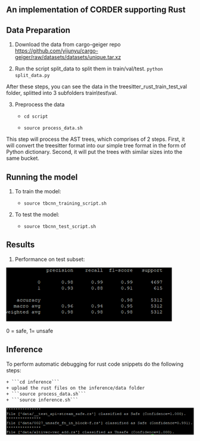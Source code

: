 ## An implementation of CORDER supporting Rust



## Data Preparation

1. Download the data from cargo-geiger repo https://github.com/yijunyu/cargo-geiger/raw/datasets/datasets/unique.tar.xz 

2. Run the script split_data to split them in train/val/test. ```python split_data.py``` 
 

After these steps, you can see the data in the treesitter_rust_train_test_val folder, splitted into 3 subfolders train\test\val. 


3. Preprocess the data

    - ```cd script```
    
    - ```source process_data.sh```

This step will process the AST trees, which comprises of 2 steps. First, it will convert the treesitter format into our simple tree format in the form of Python dictionary. Second, it will put the trees with similar sizes into the same bucket.



## Running the model

1. To train the model:
    - ```source tbcnn_training_script.sh```
    
2. To test the model:
    - ```source tbcnn_test_script.sh``` 
    
    
    
## Results

1. Performance on test subset:
       
![plot](test.png)

0 = safe, 1= unsafe


## Inference

To perform automatic debugging for rust code snippets do the following steps:
    
    + ```cd inference```
    + upload the rust files on the inference/data folder
    + ```source process_data.sh```
    + ```source inference.sh```
    
    
![plot](inference.png)    